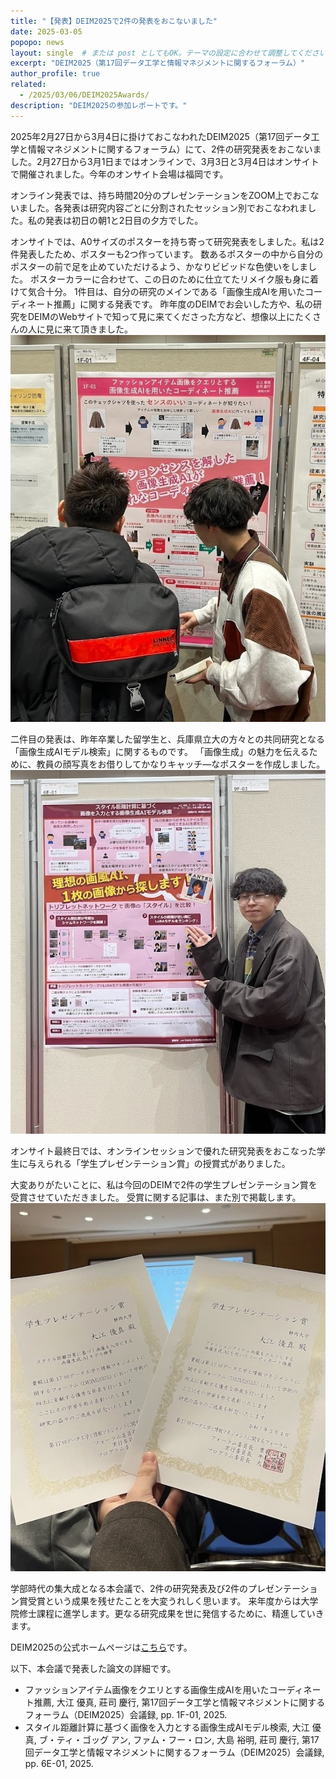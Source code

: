 ```yaml
---
title: "【発表】DEIM2025で2件の発表をおこないました"
date: 2025-03-05
popopo: news
layout: single  # または post としてもOK。テーマの設定に合わせて調整してください。
excerpt: "DEIM2025（第17回データ工学と情報マネジメントに関するフォーラム）"
author_profile: true
related:
  - /2025/03/06/DEIM2025Awards/
description: "DEIM2025の参加レポートです。"
---
```


2025年2月27日から3月4日に掛けておこなわれたDEIM2025（第17回データ工学と情報マネジメントに関するフォーラム）にて、2件の研究発表をおこないました。2月27日から3月1日まではオンラインで、3月3日と3月4日はオンサイトで開催されました。今年のオンサイト会場は福岡です。

オンライン発表では、持ち時間20分のプレゼンテーションをZOOM上でおこないました。各発表は研究内容ごとに分割されたセッション別でおこなわれました。私の発表は初日の朝1と2日目の夕方でした。

オンサイトでは、A0サイズのポスターを持ち寄って研究発表をしました。私は2件発表したため、ポスターも2つ作っています。
数あるポスターの中から自分のポスターの前で足を止めていただけるよう、かなりビビッドな色使いをしました。
ポスターカラーに合わせて、この日のために仕立てたリメイク服も身に着けて気合十分。
1件目は、自分の研究のメインである「画像生成AIを用いたコーディネート推薦」に関する発表です。
昨年度のDEIMでお会いした方や、私の研究をDEIMのWebサイトで知って見に来てくださった方など、想像以上にたくさんの人に見に来て頂きました。
![一件目のポスター発表の様子](/assets/img/posts/20250305/DEIM2025_1.jpg)


二件目の発表は、昨年卒業した留学生と、兵庫県立大の方々との共同研究となる「画像生成AIモデル検索」に関するものです。
「画像生成」の魅力を伝えるために、教員の顔写真をお借りしてかなりキャッチ―なポスターを作成しました。
![二件目のポスター](/assets/img/posts/20250305/DEIM2025_2.jpg)

オンサイト最終日では、オンラインセッションで優れた研究発表をおこなった学生に与えられる「学生プレゼンテーション賞」の授賞式がありました。

大変ありがたいことに、私は今回のDEIMで2件の学生プレゼンテーション賞を受賞させていただきました。
受賞に関する記事は、また別で掲載します。
![歓喜](/assets/img/posts/20250305/DEIM2025_3.jpg)


学部時代の集大成となる本会議で、2件の研究発表及び2件のプレゼンテーション賞受賞という成果を残せたことを大変うれしく思います。
来年度からは大学院修士課程に進学します。更なる研究成果を世に発信するために、精進していきます。

DEIM2025の公式ホームページは[こちら](https://pub.confit.atlas.jp/ja/event/deim2025)です。

以下、本会議で発表した論文の詳細です。
* ファッションアイテム画像をクエリとする画像生成AIを用いたコーディネート推薦, 大江 優真, 莊司 慶行, 第17回データ工学と情報マネジメントに関するフォーラム（DEIM2025）会議録, pp. 1F-01, 2025.
* スタイル距離計算に基づく画像を入力とする画像生成AIモデル検索, 大江 優真, ブ・ティ・ゴッグ アン, ファム・フー・ロン, 大島 裕明, 莊司 慶行, 第17回データ工学と情報マネジメントに関するフォーラム（DEIM2025）会議録, pp. 6E-01, 2025.
